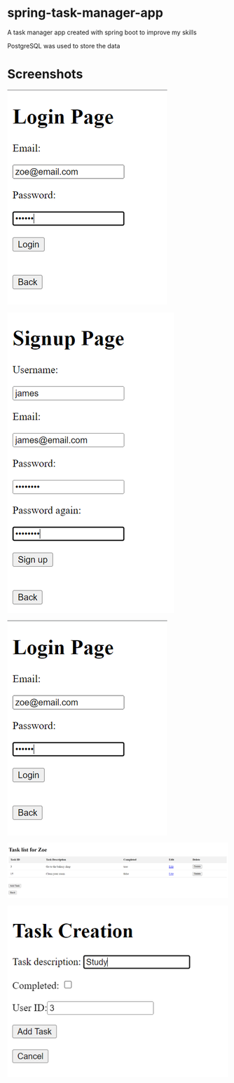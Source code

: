 # spring-task-manager-app
A task manager app created with spring boot to improve my skills  
  
PostgreSQL was used to store the data

# Screenshots
![Main Page](https://github.com/Eren4/spring-task-manager-app/blob/master/screenshots/login-page.png?raw=true)  

![Signup Page](https://github.com/Eren4/spring-task-manager-app/blob/master/screenshots/signup-page.png)  

![Login Page](https://github.com/Eren4/spring-task-manager-app/blob/master/screenshots/login-page.png)  

![Task List](https://github.com/Eren4/spring-task-manager-app/blob/master/screenshots/task-list.png)  

![Task Creation](https://github.com/Eren4/spring-task-manager-app/blob/master/screenshots/task-creation.png)
